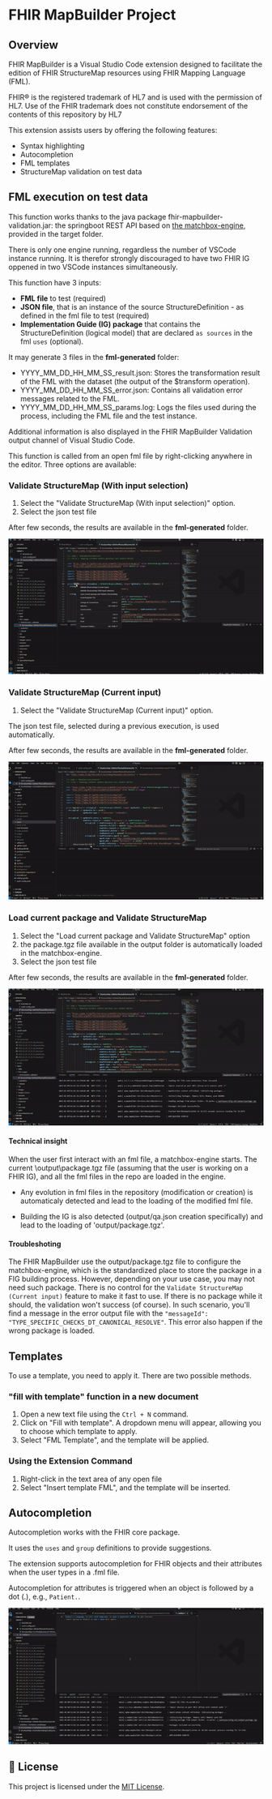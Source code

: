 # FHIR MapBuilder Project

## Overview
FHIR MapBuilder is a Visual Studio Code extension designed to facilitate the edition of FHIR StructureMap resources
using FHIR Mapping Language (FML).

FHIR® is the registered trademark of HL7 and is used with the permission of HL7.
Use of the FHIR trademark does not constitute endorsement of the contents of this repository by HL7

This extension assists users by offering the following features:
- Syntax highlighting
- Autocompletion
- FML templates
- StructureMap validation on test data

## FML execution on test data
This function works thanks to the java package fhir-mapbuilder-validation.jar: the springboot REST API based on
[the matchbox-engine](https://github.com/ahdis/matchbox), provided in the target folder.

There is only one engine running, regardless the number of VSCode instance running. It is therefor strongly discouraged to have two FHIR IG oppened in two VSCode instances simultaneously.

This function have 3 inputs:
- **FML file** to test (required)
- **JSON file**, that is an instance of the source StructureDefinition - as defined in the fml file to test (required)
- **Implementation Guide (IG) package** that contains the StructureDefinition (logical model) that are declared `as sources` in the fml `uses` (optional).

It may generate 3 files in the **fml-generated** folder:
- YYYY_MM_DD_HH_MM_SS_result.json: Stores the transformation result of the FML with the dataset (the output of the $transform operation).
- YYYY_MM_DD_HH_MM_SS_error.json: Contains all validation error messages related to the FML.
- YYYY_MM_DD_HH_MM_SS_params.log: Logs the files used during the process, including the FML file and the test instance.

Additional information is also displayed in the FHIR MapBuilder Validation output channel of Visual Studio Code.

This function is called from an open fml file by right-clicking anywhere in the editor. Three options are available:

### Validate StructureMap (With input selection)

1. Select the "Validate StructureMap (With input selection)" option.
2. Select the json test file

After few seconds, the results are available in the **fml-generated** folder.

![Validate StructureMap](ext-images/validation-with-selection.gif)

### Validate StructureMap (Current input)

1. Select the "Validate StructureMap (Current input)" option.

The json test file, selected during a previous execution, is used automatically.

After few seconds, the results are available in the **fml-generated** folder.

![Validate StructureMap](ext-images/validation.gif)

### Load current package and Validate StructureMap

1. Select the "Load current package and Validate StructureMap" option
2. the package.tgz file available in the output folder is automatically loaded in the matchbox-engine.
3. Select the json test file

After few seconds, the results are available in the **fml-generated** folder.

![Validate StructureMap](ext-images/load-engine.gif)

#### Technical insight

When the user first interact with an fml file, a matchbox-engine starts.
The current \output\package.tgz file (assuming that the user is working on a FHIR IG), and all the fml files in the repo are loaded in the engine.

* Any evolution in fml files in the repository (modification or creation) is automaticaly detected and lead to the loading of the modified fml file.

* Building the IG is also detected (output/qa.json creation specifically) and lead to the loading of 'output/package.tgz'.

#### Troubleshoting
The FHIR MapBuilder use the output/package.tgz file to configure the matchbox-engine, which is the standardized place to
store the package in a FIG building process. However, depending on your use case, you may not need such package.
There is no control for the `Validate StructureMap (Current input)` feature to make it fast to use. If there is no
package while it should, the validation won't success (of course). In such scenario, you'll find a message in the error
output file with the `"messageId": "TYPE_SPECIFIC_CHECKS_DT_CANONICAL_RESOLVE"`. This error also happen if the wrong
package is loaded.

## Templates

To use a template, you need to apply it. There are two possible methods.

### "fill with template" function in a new document

1. Open a new text file using the ```Ctrl + N``` command.
2. Click on "Fill with template". A dropdown menu will appear, allowing you to choose which template to apply.
3. Select "FML Template", and the template will be applied.

### Using the Extension Command

1. Right-click in the text area of any open file
2. Select "Insert template FML", and the template will be inserted.

## Autocompletion

Autocompletion works with the FHIR core package.

It uses the `uses` and `group` definitions to provide suggestions.

The extension supports autocompletion for FHIR objects and their attributes when the user types in a .fml file.

Autocompletion for attributes is triggered when an object is followed by a dot (.), e.g., `Patient.`.


![Autocomplete](ext-images/autocomplete-part1.gif)

## 📜 License

This project is licensed under the [MIT License](LICENSE.md).
